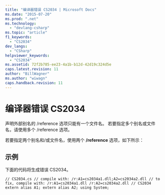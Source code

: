 ```yaml
---
title: "编译器错误 CS2034 | Microsoft Docs"
ms.date: "2015-07-20"
ms.prod: ".net"
ms.technology: 
  - "devlang-csharp"
ms.topic: "article"
f1_keywords: 
  - "CS2034"
dev_langs: 
  - "CSharp"
helpviewer_keywords: 
  - "CS2034"
ms.assetid: 72f2b785-ee23-4a1b-b12d-42d19c324d5e
caps.latest.revision: 11
author: "BillWagner"
ms.author: "wiwagn"
caps.handback.revision: 11
---
```

# 编译器错误 CS2034
声明外部别名的 \/reference 选项只能有一个文件名。 若要指定多个别名或文件名，请使用多个 \/reference 选项。  
  
 若要指定两个别名和\/或文件名，使用两个 **\/reference** 选项，如下所示：  
  
## 示例  
 下面的代码将生成错误 CS2034。  
  
```  
// CS2034.cs // compile with: /r:A1=cs2034a1.dll;A2=cs2034a2.dll // to fix, compile with: /r:A1=cs2034a1.dll /r:A2=cs2034a2.dll // CS2034 extern alias A1; extern alias A2; using System;  
```